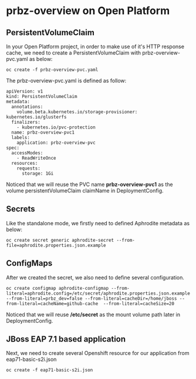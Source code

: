 # prbz-overview on Open Platform

## PersistentVolumeClaim

In your Open Platform project, in order to make use of it's HTTP response cache, we need to create a PersistentVolumeClaim with prbz-overview-pvc.yaml as below:

    oc create -f prbz-overview-pvc.yaml 

The prbz-overview-pvc.yaml is defined as follow:
   

    apiVersion: v1
    kind: PersistentVolumeClaim
    metadata:
      annotations:
        volume.beta.kubernetes.io/storage-provisioner: kubernetes.io/glusterfs
      finalizers:
        - kubernetes.io/pvc-protection
      name: prbz-overview-pvc1
      labels:
        application: prbz-overview-pvc
    spec:
      accessModes:
        - ReadWriteOnce
      resources:
        requests:
          storage: 1Gi
          
Noticed that we will reuse the PVC name **prbz-overview-pvc1** as the volume persistentVolumeClaim claimName in DeploymentConfig.

## Secrets
Like the standalone mode, we firstly need to defined Aphrodite metadata as below:

    oc create secret generic aphrodite-secret --from-file=aphrodite.properties.json.example

## ConfigMaps
After we created the secret, we also need to define several configuration. 

    oc create configmap aphrodite-configmap --from-literal=aphrodite.config=/etc/secret/aphrodite.properties.json.example --from-literal=prbz_dev=false --from-literal=cacheDir=/home/jboss --from-literal=cacheName=github-cache  --from-literal=cacheSize=20

Noticed that we will reuse **/etc/secret** as the mount volume path later in DeploymentConfig.

## JBoss EAP 7.1 based application
Next, we need to create several Openshift resource for our application from eap71-basic-s2i.json 

    oc create -f eap71-basic-s2i.json
